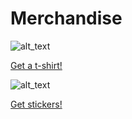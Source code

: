 # Merchandise
![alt_text](https://cdn.shopify.com/s/files/1/0101/8752/products/IMG_7672_medium.jpeg)

[Get a t-shirt!](https://shop.planetargon.com/products/ohmyzsh-t-shirts)

![alt_text](https://cdn.shopify.com/s/files/1/0101/8752/products/2013-09-25_11.35.14_medium.jpg)

[Get stickers!](https://shop.planetargon.com/collections/everything/products/ohmyzsh-stickers-set-of-3-stickers)